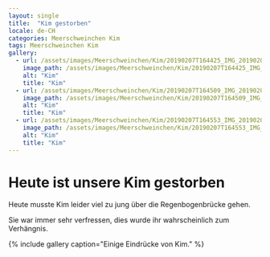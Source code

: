 ```yaml
---
layout: single
title:  "Kim gestorben"
locale: de-CH
categories: Meerschweinchen Kim
tags: Meerschweinchen Kim
gallery:
  - url: /assets/images/Meerschweinchen/Kim/20190207T164425_IMG_20190207_164425.jpg
    image_path: /assets/images/Meerschweinchen/Kim/20190207T164425_IMG_20190207_164425.jpg
    alt: "Kim"
    title: "Kim"
  - url: /assets/images/Meerschweinchen/Kim/20190207T164509_IMG_20190207_164509.jpg
    image_path: /assets/images/Meerschweinchen/Kim/20190207T164509_IMG_20190207_164509.jpg
    alt: "Kim"
    title: "Kim"
  - url: /assets/images/Meerschweinchen/Kim/20190207T164553_IMG_20190207_164553.jpg
    image_path: /assets/images/Meerschweinchen/Kim/20190207T164553_IMG_20190207_164553.jpg
    alt: "Kim"
    title: "Kim"
---
```

# Heute ist unsere Kim gestorben

Heute musste Kim leider viel zu jung über die Regenbogenbrücke gehen.

Sie war immer sehr verfressen, dies wurde ihr wahrscheinlich zum Verhängnis.

{% include gallery caption="Einige Eindrücke von Kim." %}
